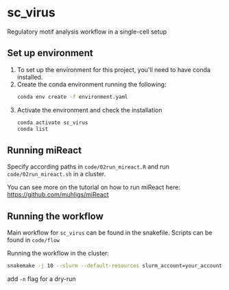 # sc_virus
Regulatory motif analysis workflow in a single-cell setup

## Set up environment
1. To set up the environment for this project, you'll need to have conda installed.
2. Create the conda environment running the following:
   ```bash
   conda env create -f environment.yaml
3. Activate the environment and check the installation
   ```bash
   conda activate sc_virus
   conda list

## Running miReact
Specify according paths in `code/02run_mireact.R` and run `code/02run_mireact.sh` in a cluster. 

You can see more on the tutorial on how to run miReact here: https://github.com/muhligs/miReact

## Running the workflow
Main workflow for `sc_virus` can be found in the snakefile. Scripts can be found in `code/flow`

Running the workflow in the cluster:
   ```bash
   snakemake -j 10 --slurm --default-resources slurm_account=your_account
```


add `-n` flag for a dry-run

